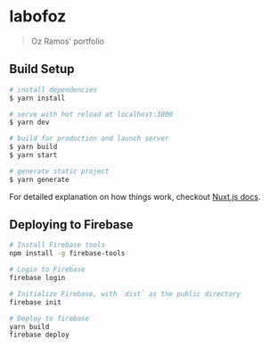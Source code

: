 # labofoz

> Oz Ramos&#39; portfolio

## Build Setup

``` bash
# install dependencies
$ yarn install

# serve with hot reload at localhost:3000
$ yarn dev

# build for production and launch server
$ yarn build
$ yarn start

# generate static project
$ yarn generate
```

For detailed explanation on how things work, checkout [Nuxt.js docs](https://nuxtjs.org).

## Deploying to Firebase

```bash
# Install Firebase tools
npm install -g firebase-tools

# Login to Firebase
firebase login

# Initialize Firebase, with `dist` as the public directory
firebase init

# Deploy to firebase
yarn build
firebase deploy
```